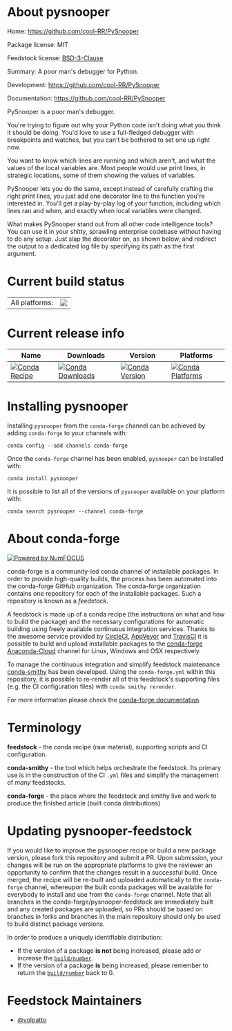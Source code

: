 About pysnooper
===============

Home: https://github.com/cool-RR/PySnooper

Package license: MIT

Feedstock license: [BSD-3-Clause](https://github.com/conda-forge/pysnooper-feedstock/blob/master/LICENSE.txt)

Summary: A poor man's debugger for Python.

Development: https://github.com/cool-RR/PySnooper

Documentation: https://github.com/cool-RR/PySnooper

PySnooper is a poor man's debugger.

You're trying to figure out why your Python code isn't doing what you think it should be doing.
You'd love to use a full-fledged debugger with breakpoints and watches, but you can't be bothered
to set one up right now.

You want to know which lines are running and which aren't, and what the values of the local variables are.
Most people would use print lines, in strategic locations, some of them showing the values of variables.

PySnooper lets you do the same, except instead of carefully crafting the right print lines,
you just add one decorator line to the function you're interested in. You'll get a play-by-play
log of your function, including which lines ran and when, and exactly when local variables were changed.

What makes PySnooper stand out from all other code intelligence tools? You can use it in your shitty,
sprawling enterprise codebase without having to do any setup. Just slap the decorator on, as shown below,
and redirect the output to a dedicated log file by specifying its path as the first argument.


Current build status
====================


<table><tr><td>All platforms:</td>
    <td>
      <a href="https://dev.azure.com/conda-forge/feedstock-builds/_build/latest?definitionId=6699&branchName=master">
        <img src="https://dev.azure.com/conda-forge/feedstock-builds/_apis/build/status/pysnooper-feedstock?branchName=master">
      </a>
    </td>
  </tr>
</table>

Current release info
====================

| Name | Downloads | Version | Platforms |
| --- | --- | --- | --- |
| [![Conda Recipe](https://img.shields.io/badge/recipe-pysnooper-green.svg)](https://anaconda.org/conda-forge/pysnooper) | [![Conda Downloads](https://img.shields.io/conda/dn/conda-forge/pysnooper.svg)](https://anaconda.org/conda-forge/pysnooper) | [![Conda Version](https://img.shields.io/conda/vn/conda-forge/pysnooper.svg)](https://anaconda.org/conda-forge/pysnooper) | [![Conda Platforms](https://img.shields.io/conda/pn/conda-forge/pysnooper.svg)](https://anaconda.org/conda-forge/pysnooper) |

Installing pysnooper
====================

Installing `pysnooper` from the `conda-forge` channel can be achieved by adding `conda-forge` to your channels with:

```
conda config --add channels conda-forge
```

Once the `conda-forge` channel has been enabled, `pysnooper` can be installed with:

```
conda install pysnooper
```

It is possible to list all of the versions of `pysnooper` available on your platform with:

```
conda search pysnooper --channel conda-forge
```


About conda-forge
=================

[![Powered by NumFOCUS](https://img.shields.io/badge/powered%20by-NumFOCUS-orange.svg?style=flat&colorA=E1523D&colorB=007D8A)](http://numfocus.org)

conda-forge is a community-led conda channel of installable packages.
In order to provide high-quality builds, the process has been automated into the
conda-forge GitHub organization. The conda-forge organization contains one repository
for each of the installable packages. Such a repository is known as a *feedstock*.

A feedstock is made up of a conda recipe (the instructions on what and how to build
the package) and the necessary configurations for automatic building using freely
available continuous integration services. Thanks to the awesome service provided by
[CircleCI](https://circleci.com/), [AppVeyor](https://www.appveyor.com/)
and [TravisCI](https://travis-ci.com/) it is possible to build and upload installable
packages to the [conda-forge](https://anaconda.org/conda-forge)
[Anaconda-Cloud](https://anaconda.org/) channel for Linux, Windows and OSX respectively.

To manage the continuous integration and simplify feedstock maintenance
[conda-smithy](https://github.com/conda-forge/conda-smithy) has been developed.
Using the ``conda-forge.yml`` within this repository, it is possible to re-render all of
this feedstock's supporting files (e.g. the CI configuration files) with ``conda smithy rerender``.

For more information please check the [conda-forge documentation](https://conda-forge.org/docs/).

Terminology
===========

**feedstock** - the conda recipe (raw material), supporting scripts and CI configuration.

**conda-smithy** - the tool which helps orchestrate the feedstock.
                   Its primary use is in the construction of the CI ``.yml`` files
                   and simplify the management of *many* feedstocks.

**conda-forge** - the place where the feedstock and smithy live and work to
                  produce the finished article (built conda distributions)


Updating pysnooper-feedstock
============================

If you would like to improve the pysnooper recipe or build a new
package version, please fork this repository and submit a PR. Upon submission,
your changes will be run on the appropriate platforms to give the reviewer an
opportunity to confirm that the changes result in a successful build. Once
merged, the recipe will be re-built and uploaded automatically to the
`conda-forge` channel, whereupon the built conda packages will be available for
everybody to install and use from the `conda-forge` channel.
Note that all branches in the conda-forge/pysnooper-feedstock are
immediately built and any created packages are uploaded, so PRs should be based
on branches in forks and branches in the main repository should only be used to
build distinct package versions.

In order to produce a uniquely identifiable distribution:
 * If the version of a package **is not** being increased, please add or increase
   the [``build/number``](https://docs.conda.io/projects/conda-build/en/latest/resources/define-metadata.html#build-number-and-string).
 * If the version of a package **is** being increased, please remember to return
   the [``build/number``](https://docs.conda.io/projects/conda-build/en/latest/resources/define-metadata.html#build-number-and-string)
   back to 0.

Feedstock Maintainers
=====================

* [@volpatto](https://github.com/volpatto/)

